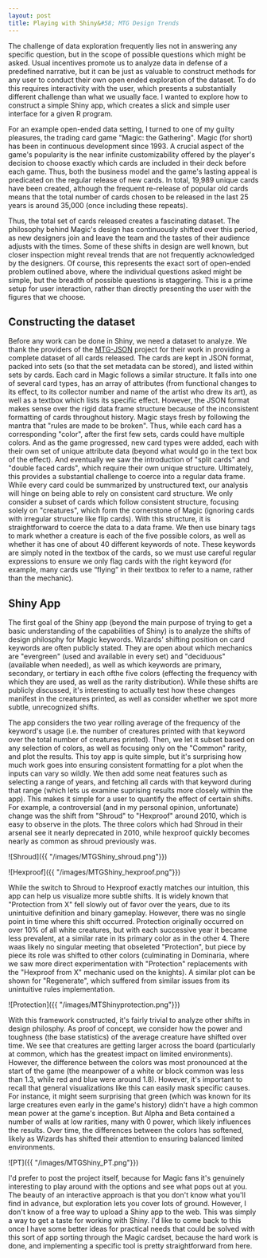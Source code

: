 ```yaml
---
layout: post
title: Playing with Shiny&#58; MTG Design Trends
---
```


The challenge of data exploration frequently lies not in answering any specific question, but in the scope of possible questions which might be asked. Usual incentives promote us to analyze data in defense of a predefined narrative, but it can be just as valuable to construct methods for any user to conduct their own open ended exploration of the dataset. To do this requires interactivity with the user, which presents a substantially different challenge than what we usually face. I wanted to explore how to construct a simple Shiny app, which creates a slick and simple user interface for a given R program.

For an example open-ended data setting, I turned to one of my guilty pleasures, the trading card game "Magic: the Gathering". Magic (for short) has been in continuous development since 1993. A crucial aspect of the game's popularity is the near infinite customizability offered by the player's decision to choose exactly which cards are included in their deck before each game. Thus, both the business model and the game's lasting appeal is predicated on the regular release of new cards. In total, 19,989 unique cards have been created, although the frequent re-release of popular old cards means that the total number of cards chosen to be released in the last 25 years is around 35,000 (once including these repeats).

Thus, the total set of cards released creates a fascinating dataset. The philosophy behind Magic's design has continuously shifted over this period, as new designers join and leave the team and the tastes of their audience adjusts with the times. Some of these shifts in design are well known, but closer inspection might reveal trends that are not frequently acknowledged by the designers. Of course, this represents the exact sort of open-ended problem outlined above, where the individual questions asked might be simple, but the breadth of possible questions is staggering. This is a prime setup for user interaction, rather than directly presenting the user with the figures that we choose.

## Constructing the dataset

Before any work can be done in Shiny, we need a dataset to analyze. We thank the providers of the  [MTG-JSON](https://github.com/mtgjson/mtgjson) project for their work in providing a complete dataset of all cards released. The cards are kept in JSON format, packed into sets (so that the set metadata can be stored), and listed within sets by cards. Each card in Magic follows a similar structure. It falls into one of several card types, has an array of attributes (from functional changes to its effect, to its collector number and name of the artist who drew its art), as well as a textbox which lists its specific effect. However, the JSON format makes sense over the rigid data frame structure because of the inconsistent formatting of cards throughout history. Magic stays fresh by following the mantra that "rules are made to be broken". Thus, while each card has a corresponding "color", after the first few sets, cards could have multiple colors. And as the game progressed, new card types were added, each with their own set of unique attribute data (beyond what would go in the text box of the effect). And eventually we saw the introduction of "split cards" and "double faced cards", which require their own unique structure. Ultimately, this provides a substantial challenge to coerce into a regular data frame. While every card could be summarized by unstructured text, our analysis will hinge on being able to rely on consistent card structure. We only consider a subset of cards which follow consistent structure, focusing solely on "creatures", which form the cornerstone of Magic (ignoring cards with irregular structure like flip cards). With this structure, it is straightforward to coerce the data to a data frame. We then use binary tags to mark whether a creature is each of the five possible colors, as well as whether it has one of about 40 different keywords of note. These keywords are simply noted in the textbox of the cards, so we must use careful regular expressions to ensure we only flag cards with the right keyword (for example, many cards use “flying” in their textbox to refer to a name, rather than the mechanic).

## Shiny App

The first goal of the Shiny app (beyond the main purpose of trying to get a basic understanding of the capabilities of Shiny) is to analyze the shifts of design philosphy for Magic keywords. Wizards' shifting position on card keywords are often publicly stated. They are open about which mechanics are "evergreen" (used and available in every set) and "deciduous" (available when needed), as well as which keywords are primary, secondary, or tertiary in each ofthe five colors (effecting the frequency with which they are used, as well as the rarity distribution). While these shifts are publicly discussed, it's interesting to actually test how these changes manifest in the creatures printed, as well as consider whether we spot more subtle, unrecognized shifts.

The app considers the two year rolling average of the frequency of the keyword's usage (i.e. the number of creatures printed with that keyword over the total number of creatures printed). Then, we let it subset based on any selection of colors, as well as focusing only on the "Common" rarity, and plot the results. This toy app is quite simple, but it's surprising how much work goes into ensuring consistent formatting for a plot when the inputs can vary so wildly. We then add some neat features such as selecting a range of years, and fetching all cards with that keyword during that range (which lets us examine suprising results more closely within the app). This makes it simple for a user to quantify the effect of certain shifts. For example, a controversial (and in my personal opinion, unfortunate) change was the shift from "Shroud" to "Hexproof" around 2010, which is easy to observe in the plots. The three colors which had Shroud in their arsenal see it nearly deprecated in 2010, while hexproof quickly becomes nearly as common as shroud previously was.

![Shroud]({{ "/images/MTGShiny_shroud.png"}})

![Hexproof]({{ "/images/MTGShiny_hexproof.png"}})

While the switch to Shroud to Hexproof exactly matches our intuition, this app can help us visualize more subtle shifts. It is widely known that "Protection from X" fell slowly out of favor over the years, due to its unintuitive definition and binary gameplay. However, there was no single point in time where this shift occurred. Protection originally occurred on over 10% of all white creatures, but with each successive year it became less prevalent, at a similar rate in its primary color as in the other 4. There waas likely no singular meeting that obseleted "Protection", but piece by piece its role was shifted to other colors (culminating in Dominaria, where we saw more direct experimentation with "Protection" replacements with the "Hexproof from X" mechanic used on the knights). A similar plot can be shown for "Regenerate", which suffered from similar issues from its unintuitive rules implementation.

![Protection]({{ "/images/MTShinyprotection.png"}})


With this framework constructed, it's fairly trivial to analyze other shifts in design philosphy. As proof of concept, we consider how the power and toughness (the base statistics) of the average creature have shifted over time. We see that creatures are getting larger across the board (particularly at common, which has the greatest impact on limited environments). However, the difference between the colors was most pronounced at the start of the game (the meanpower of a white or block common was less than 1.3, while red and blue were around 1.8). However, it's important to recall that general visualizations like this can easily mask specific causes. For instance, it might seem surprising that green (which was known for its large creatures even early in the game's history) didn't have a high common mean power at the game's inception. But Alpha and Beta contained a number of walls at low rarities, many with 0 power, which likely influences the results. Over time, the differences between the colors has softened, likely as Wizards has shifted their attention to ensuring balanced limited environments.

![PT]({{ "/images/MTGShiny_PT.png"}})

I'd prefer to post the project itself, because for Magic fans it's genuinely interesting to play around with the options and see what pops out at you. The beauty of an interactive approach is that you don't know what you'll find in advance, but exploration lets you cover lots of ground. However, I don't know of a free way to upload a Shiny app to the web. This was simply a way to get a taste for working with Shiny. I'd like to come back to this once I have some better ideas for practical needs that could be solved with this sort of app sorting through the Magic cardset, because the hard work is done, and implementing a specific tool is pretty straightforward from here.
